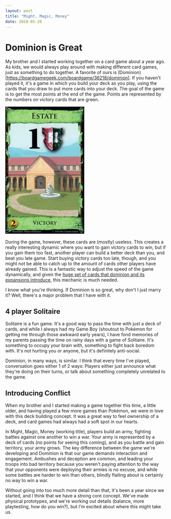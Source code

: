 ```yaml
---
layout: post
title: "Might, Magic, Money"
date: 2018-05-20
---
```


# Dominion is Great

My brother and I started working together on a card game about a year ago.  As kids, we would always play around with making different card games, just as something to do together.  A favorite of ours is (Dominion)[https://boardgamegeek.com/boardgame/36218/dominion].  If you haven't played it, it's a game in which you build your deck as you play, using the cards that you draw to put more cards into your deck.  The goal of the game is to get the most points at the end of the game.  Points are represented by the numbers on victory cards that are green.

<img src="../media/estate.png" alt="A victory card" title="A victory card"/>

During the game, however, these cards are (mostly) useless.  This creates a really interesting dynamic where you want to gain victory cards to win, but if you gain them too fast, another player can build a better deck than you, and beat you late game.  Start buying victory cards too late, though, and you might not be able to catch up to the amount of cards other players have already gained.  This is a fantastic way to adjust the speed of the game dynamically, and given the [huge set of cards that dominion and its expansions introduce](http://wiki.dominionstrategy.com/index.php/List_of_Cards_by_Qvist_Rankings), this mechanic is much needed.

I know what you're thinking.  If Dominion is so great, why don't I just marry it?  Well, there's a major problem that I have with it.

## 4 player Solitaire

Solitaire is a fun game.  It's a good way to pass the time with just a deck of cards, and while I always had my Game Boy (shoutout to Pokémon for getting me through those awkward early years), I have fond memories of my parents passing the time on rainy days with a game of Solitaire.  It's something to occupy your brain with, something to fight back boredom with.  It's not hurting you or anyone, but it's definitely anti-social.

Dominion, in many ways, is similar.  I think that every time I've played, conversation goes either 1 of 2 ways:  Players either just announce what they're doing on their turns, or talk about something completely unrelated to the game.  

## Introducing Conflict

When my brother and I started making a game together this time, a little older, and having played a few more games than Pokémon, we were in love with this deck building concept.  It was a great way to feel ownership of a deck, and card games had always had a soft spot in our hearts.

In Might, Magic, Money (working title), players build an army, fighting battles against one another to win a war.  Your army is represented by a deck of cards (no points for seeing this coming), and as you battle and gain territory, your army grows.  The key difference between the game we're developing and Dominion is that our game demands interaction and engagement.  Ambushes and deception are common, and leading your troops into bad territory because you weren't paying attention to the way that your opponents were deploying their armies is no excuse, and while some battles are harder to win than others, blindly flailing about is certainly no way to win a war.

Without going into too much more detail than that, it's been a year since we started, and I think that we have a strong core concept.  We've made physical prototypes, and we're working out details (balance, more playtesting, how do you win?), but I'm excited about where this might take us.